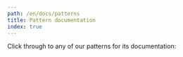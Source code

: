 ```yaml
---
path: /en/docs/patterns
title: Pattern documentation
index: true
---
```


Click through to any of our patterns for its documentation: